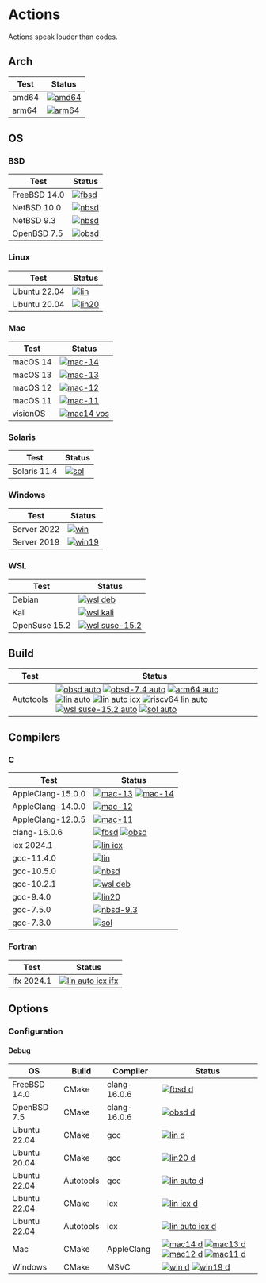 # Actions

Actions speak louder than codes.

## Arch

| Test | Status |
| -----| ------ |
| amd64 | [![amd64](https://github.com/hyoklee/actions/actions/workflows/obsd.yml/badge.svg)](https://github.com/hyoklee/actions/actions/workflows/obsd.yml) |
| arm64 | [![arm64](https://github.com/hyoklee/actions/actions/workflows/arm64-nbsd.yml/badge.svg)](https://github.com/hyoklee/actions/actions/workflows/arm64-nbsd.yml) |


## OS

### BSD

| Test    | Status |
| --------| ------ |
| FreeBSD 14.0 | [![fbsd](https://github.com/hyoklee/actions/actions/workflows/fbsd.yml/badge.svg)](https://github.com/hyoklee/actions/actions/workflows/fbsd.yml) |
| NetBSD 10.0 | [![nbsd](https://github.com/hyoklee/actions/actions/workflows/nbsd.yml/badge.svg)](https://github.com/hyoklee/actions/actions/workflows/nbsd.yml) |
| NetBSD 9.3 | [![nbsd](https://github.com/hyoklee/actions/actions/workflows/nbsd-9.3.yml/badge.svg)](https://github.com/hyoklee/actions/actions/workflows/nbsd-9.3.yml) |
| OpenBSD 7.5 | [![obsd](https://github.com/hyoklee/actions/actions/workflows/obsd.yml/badge.svg)](https://github.com/hyoklee/actions/actions/workflows/obsd.yml) |

### Linux

| Test    | Status |
| --------| ------ |
| Ubuntu 22.04 |[![lin](https://github.com/hyoklee/actions/actions/workflows/lin.yml/badge.svg)](https://github.com/hyoklee/actions/actions/workflows/lin.yml)|
| Ubuntu 20.04 |[![lin20](https://github.com/hyoklee/actions/actions/workflows/lin20.yml/badge.svg)](https://github.com/hyoklee/actions/actions/workflows/lin20.yml)|

### Mac

| Test    | Status |
| --------| ------ |
| macOS 14  |[![mac-14](https://github.com/hyoklee/actions/actions/workflows/mac14.yml/badge.svg)](https://github.com/hyoklee/actions/actions/workflows/mac14.yml)|
| macOS 13  |[![mac-13](https://github.com/hyoklee/actions/actions/workflows/mac13.yml/badge.svg)](https://github.com/hyoklee/actions/actions/workflows/mac13.yml)|
| macOS 12  |[![mac-12](https://github.com/hyoklee/actions/actions/workflows/mac12.yml/badge.svg)](https://github.com/hyoklee/actions/actions/workflows/mac12.yml)|
| macOS 11  |[![mac-11](https://github.com/hyoklee/actions/actions/workflows/mac11.yml/badge.svg)](https://github.com/hyoklee/actions/actions/workflows/mac11.yml)|
| visionOS |[![mac14 vos](https://github.com/hyoklee/actions/actions/workflows/mac14-vos.yml/badge.svg)](https://github.com/hyoklee/actions/actions/workflows/mac14-vos.yml) |

### Solaris

| Test    | Status |
| --------| ------ |
| Solaris 11.4 |[![sol](https://github.com/hyoklee/actions/actions/workflows/sol.yml/badge.svg)](https://github.com/hyoklee/actions/actions/workflows/sol.yml) |

### Windows

| Test    | Status |
| --------| ------ |
| Server 2022 | [![win](https://github.com/hyoklee/actions/actions/workflows/win.yml/badge.svg)](https://github.com/hyoklee/actions/actions/workflows/win.yml) |
| Server 2019 |[![win19](https://github.com/hyoklee/actions/actions/workflows/win19.yml/badge.svg)](https://github.com/hyoklee/actions/actions/workflows/win19.yml) |

### WSL

| Test    | Status |
| --------| ------ |
| Debian |[![wsl deb](https://github.com/hyoklee/actions/actions/workflows/wsl-deb.yml/badge.svg)](https://github.com/hyoklee/actions/actions/workflows/wsl-deb.yml) |
| Kali |[![wsl kali](https://github.com/hyoklee/actions/actions/workflows/wsl-kali.yml/badge.svg)](https://github.com/hyoklee/actions/actions/workflows/wsl-kali.yml) |
| OpenSuse 15.2 |[![wsl suse-15.2](https://github.com/hyoklee/actions/actions/workflows/wsl-suse-15.2.yml/badge.svg)](https://github.com/hyoklee/actions/actions/workflows/wsl-suse-15.2.yml) |

## Build

| Test  | Status |
| ------| ------ |
| Autotools | [![obsd auto](https://github.com/hyoklee/actions/actions/workflows/obsd-auto.yml/badge.svg)](https://github.com/hyoklee/actions/actions/workflows/obsd-auto.yml) [![obsd-7.4 auto](https://github.com/hyoklee/actions/actions/workflows/obsd-7.4-auto.yml/badge.svg)](https://github.com/hyoklee/actions/actions/workflows/obsd-7.4-auto.yml)  [![arm64 auto](https://github.com/hyoklee/hdf5/actions/workflows/arm64-auto.yml/badge.svg)](https://github.com/hyoklee/hdf5/actions/workflows/arm64-auto.yml) [![lin auto](https://github.com/hyoklee/actions/actions/workflows/lin-auto.yml/badge.svg)](https://github.com/hyoklee/actions/actions/workflows/lin-auto.yml) [![lin auto icx](https://github.com/hyoklee/actions/actions/workflows/lin-auto-icx.yml/badge.svg)](https://github.com/hyoklee/actions/actions/workflows/lin-auto-icx.yml)   [![riscv64 lin auto](https://github.com/hyoklee/hdf5/actions/workflows/riscv64-lin-auto.yml/badge.svg)](https://github.com/hyoklee/hdf5/actions/workflows/riscv64-lin-auto.yml) [![wsl suse-15.2 auto](https://github.com/hyoklee/actions/actions/workflows/wsl-suse-15.2-auto.yml/badge.svg)](https://github.com/hyoklee/actions/actions/workflows/wsl-suse-15.2-auto.yml) [![sol auto](https://github.com/hyoklee/actions/actions/workflows/sol-auto.yml/badge.svg)](https://github.com/hyoklee/actions/actions/workflows/sol-auto.yml) |

## Compilers

### C

| Test | Status |
| -----| ------ |
| AppleClang-15.0.0 |[![mac-13](https://github.com/hyoklee/actions/actions/workflows/mac13.yml/badge.svg)](https://github.com/hyoklee/actions/actions/workflows/mac13.yml) [![mac-14](https://github.com/hyoklee/actions/actions/workflows/mac14.yml/badge.svg)](https://github.com/hyoklee/actions/actions/workflows/mac14.yml)|
| AppleClang-14.0.0 |[![mac-12](https://github.com/hyoklee/actions/actions/workflows/mac12.yml/badge.svg)](https://github.com/hyoklee/actions/actions/workflows/mac12.yml)|
| AppleClang-12.0.5 |[![mac-11](https://github.com/hyoklee/actions/actions/workflows/mac11.yml/badge.svg)](https://github.com/hyoklee/actions/actions/workflows/mac11.yml)|
| clang-16.0.6 | [![fbsd](https://github.com/hyoklee/actions/actions/workflows/fbsd.yml/badge.svg)](https://github.com/hyoklee/actions/actions/workflows/fbsd.yml) [![obsd](https://github.com/hyoklee/actions/actions/workflows/obsd.yml/badge.svg)](https://github.com/hyoklee/actions/actions/workflows/obsd.yml) |
| icx 2024.1 |[![lin icx](https://github.com/hyoklee/actions/actions/workflows/lin-icx.yml/badge.svg)](https://github.com/hyoklee/actions/actions/workflows/lin-icx.yml) |
| gcc-11.4.0 |[![lin](https://github.com/hyoklee/actions/actions/workflows/lin.yml/badge.svg)](https://github.com/hyoklee/actions/actions/workflows/lin.yml)|
| gcc-10.5.0 |[![nbsd](https://github.com/hyoklee/actions/actions/workflows/nbsd.yml/badge.svg)](https://github.com/hyoklee/actions/actions/workflows/nbsd.yml) |
| gcc-10.2.1 |[![wsl deb](https://github.com/hyoklee/actions/actions/workflows/wsl-deb.yml/badge.svg)](https://github.com/hyoklee/actions/actions/workflows/wsl-deb.yml)|
| gcc-9.4.0 |[![lin20](https://github.com/hyoklee/actions/actions/workflows/lin20.yml/badge.svg)](https://github.com/hyoklee/actions/actions/workflows/lin20.yml)|
| gcc-7.5.0 |[![nbsd-9.3](https://github.com/hyoklee/actions/actions/workflows/nbsd-9.3.yml/badge.svg)](https://github.com/hyoklee/actions/actions/workflows/nbsd-9.3.yml)|
| gcc-7.3.0 | [![sol](https://github.com/hyoklee/actions/actions/workflows/sol.yml/badge.svg)](https://github.com/hyoklee/actions/actions/workflows/sol.yml) |

### Fortran

| Test | Status |
| -----| ------ |
| ifx 2024.1 | [![lin auto icx ifx](https://github.com/hyoklee/actions/actions/workflows/lin-auto-icx-f.yml/badge.svg)](https://github.com/hyoklee/actions/actions/workflows/lin-auto-icx-f.yml) |

## Options

### Configuration

#### Debug

| OS  | Build | Compiler | Status |
| ----| ----- | ---------| ------ |
| FreeBSD 14.0 | CMake | clang-16.0.6 | [![fbsd d](https://github.com/hyoklee/actions/actions/workflows/fbsd-d.yml/badge.svg)](https://github.com/hyoklee/actions/actions/workflows/fbsd-d.yml)|
| OpenBSD 7.5  | CMake | clang-16.0.6 | [![obsd d](https://github.com/hyoklee/actions/actions/workflows/obsd-d.yml/badge.svg)](https://github.com/hyoklee/actions/actions/workflows/obsd-d.yml)|
| Ubuntu 22.04 | CMake | gcc | [![lin d](https://github.com/hyoklee/actions/actions/workflows/lin-d.yml/badge.svg)](https://github.com/hyoklee/actions/actions/workflows/lin-d.yml)|
| Ubuntu 20.04 | CMake | gcc | [![lin20 d](https://github.com/hyoklee/actions/actions/workflows/lin-d.yml/badge.svg)](https://github.com/hyoklee/actions/actions/workflows/lin20-d.yml)|
| Ubuntu 22.04 | Autotools | gcc |  [![lin auto d](https://github.com/hyoklee/actions/actions/workflows/lin-auto-d.yml/badge.svg)](https://github.com/hyoklee/actions/actions/workflows/lin-auto-d.yml)  |
| Ubuntu 22.04 | CMake | icx |  [![lin icx d](https://github.com/hyoklee/actions/actions/workflows/lin-icx-d.yml/badge.svg)](https://github.com/hyoklee/actions/actions/workflows/lin-icx-d.yml)  |
| Ubuntu 22.04 | Autotools | icx |  [![lin auto icx d](https://github.com/hyoklee/actions/actions/workflows/lin-auto-icx-d.yml/badge.svg)](https://github.com/hyoklee/actions/actions/workflows/lin-auto-icx-d.yml) |
| Mac | CMake | AppleClang | [![mac14 d](https://github.com/hyoklee/actions/actions/workflows/mac14-d.yml/badge.svg)](https://github.com/hyoklee/actions/actions/workflows/mac14-d.yml) [![mac13 d](https://github.com/hyoklee/actions/actions/workflows/mac13-d.yml/badge.svg)](https://github.com/hyoklee/actions/actions/workflows/mac13-d.yml) [![mac12 d](https://github.com/hyoklee/actions/actions/workflows/mac12-d.yml/badge.svg)](https://github.com/hyoklee/actions/actions/workflows/mac12-d.yml)  [![mac11 d](https://github.com/hyoklee/actions/actions/workflows/mac11-d.yml/badge.svg)](https://github.com/hyoklee/actions/actions/workflows/mac11-d.yml) |
| Windows | CMake | MSVC | [![win d](https://github.com/hyoklee/actions/actions/workflows/win-d.yml/badge.svg)](https://github.com/hyoklee/actions/actions/workflows/win-d.yml)  [![win19 d](https://github.com/hyoklee/actions/actions/workflows/win19-d.yml/badge.svg)](https://github.com/hyoklee/actions/actions/workflows/win19-d.yml)|
